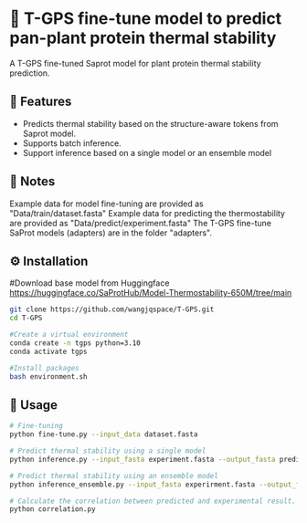 # 🎉 T-GPS fine-tune model to predict pan-plant protein thermal stability
A T-GPS fine-tuned Saprot model for plant protein thermal stability prediction.

## 🌟 Features
- Predicts thermal stability based on the structure-aware tokens from Saprot model.
- Supports batch inference.
- Support inference based on a single model or an ensemble model

## 📖 Notes
Example data for model fine-tuning are provided as "Data/train/dataset.fasta"
Example data for predicting the thermostability are provided as "Data/predict/experiment.fasta" 
The T-GPS fine-tune SaProt models (adapters) are in the folder "adapters".

## ⚙️ Installation
#Download base model from Huggingface
https://huggingface.co/SaProtHub/Model-Thermostability-650M/tree/main

```bash
git clone https://github.com/wangjqspace/T-GPS.git
cd T-GPS

#Create a virtual environment
conda create -n tgps python=3.10
conda activate tgps

#Install packages
bash environment.sh
```

## 🧪 Usage
```bash
# Fine-tuning
python fine-tune.py --input_data dataset.fasta

# Predict thermal stability using a single model
python inference.py --input_fasta experiment.fasta --output_fasta predict.fasta

# Predict thermal stability using an ensemble model
python inference_ensemble.py --input_fasta experirment.fasta --output_fasta predict.fasta

# Calculate the correlation between predicted and experimental result.
python correlation.py
```
